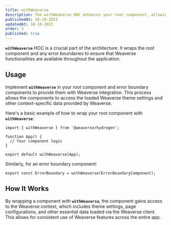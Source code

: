 ```yaml
---
title: withWeaverse
description: The withWeaverse HOC enhances your root component, allowing it to access Weaverse-specific properties and methods.
publishedAt: 10-10-2023
updatedAt: 10-10-2023
order: 5
published: true
---
```


**`withWeaverse`** HOC is a crucial part of the architecture. It wraps the root component and any error boundaries to
ensure that Weaverse functionalities are available throughout the application.

Usage
-----

Implement **`withWeaverse`** in your root component and error boundary components to provide them with Weaverse
integration. This process allows the components to access the loaded Weaverse theme settings and other context-specific
data provided by Weaverse.

Here's a basic example of how to wrap your root component with **`withWeaverse`**:

```tsx
import { withWeaverse } from '@weaverse/hydrogen';

function App() {
  // Your component logic
}

export default withWeaverse(App);
```

Similarly, for an error boundary component:

```tsx
export const ErrorBoundary = withWeaverse(ErrorBoundaryComponent);
```

How It Works
------------

By wrapping a component with **`withWeaverse`**, the component gains access to the Weaverse context, which includes
theme settings, page configurations, and other essential data loaded via the Weaverse client. This allows for consistent
use of Weaverse features across the entire app.